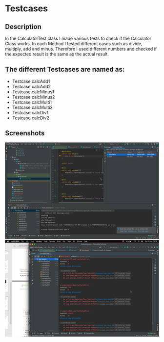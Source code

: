 # Testcases

## Description
In the CalculatorTest class I made various tests to check if the Calculator Class works. In each Method I tested
different cases such as divide, multiply, add and minus. 
Therefore I used different numbers and checked if the expected result is the same as the actual result. 

## The different Testcases are named as: 
* Testcase calcAdd1
* Testcase calcAdd2
* Testcase calcMinus1
* Testcase calcMinus2
* Testcase calcMulti1
* Testcase calcMulti2
* Testcase calcDiv1
* Testcase calcDiv2

## Screenshots

![Test](resources/images/ex4_1.png)
![Errors](resources/images/ex4_2.png)

